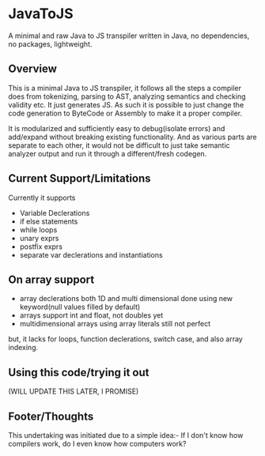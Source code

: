 # JavaToJS
A minimal and raw Java to JS transpiler written in Java, no dependencies, no packages, lightweight.

## Overview
This is a minimal Java to JS transpiler, it follows all the steps a compiler does from tokenizing, parsing to AST, 
analyzing semantics and checking validity etc. It just generates JS. As such it is possible to just change the 
code generation to ByteCode or Assembly to make it a proper compiler.

It is modularized and sufficiently easy to debug(isolate errors) and add/expand without breaking existing functionality. 
And as various parts are separate to each other, it would not be difficult to just take semantic analyzer output and 
run it through a different/fresh codegen.

## Current Support/Limitations
Currently it supports 
- Variable Declerations 
- if else statements 
- while loops 
- unary exprs 
- postfix exprs 
- separate var declerations and instantiations 

## On array support
- array declerations both 1D and multi dimensional done using new keyword(null values filled by default)
- arrays support int and float, not doubles yet
- multidimensional arrays using array literals still not perfect

but, it lacks for loops, function declerations, switch case, and also array indexing.


## Using this code/trying it out
(WILL UPDATE THIS LATER, I PROMISE)

## Footer/Thoughts
This undertaking was initiated due to a simple idea:-
If I don't know how compilers work, do I even know how computers work?
